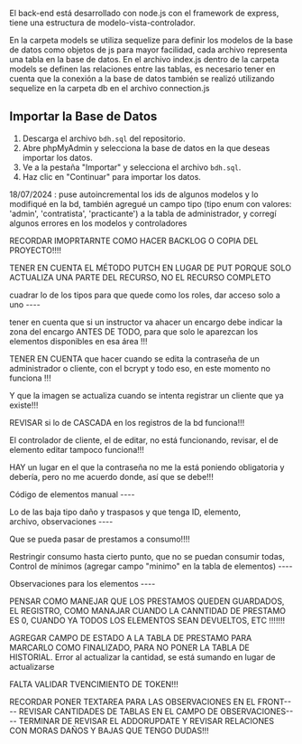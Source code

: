 El back-end está desarrollado con node.js con el framework de express, tiene una estructura
de modelo-vista-controlador.

En la carpeta models se utiliza sequelize para definir los modelos de la base de datos
como objetos de js para mayor facilidad, cada archivo representa una tabla en la base de datos.
En el archivo index.js dentro de la carpeta models se definen las relaciones entre las tablas,
es necesario tener en cuenta que la conexión a la base de datos también se realizó utilizando
sequelize en la carpeta db en el archivo connection.js

## Importar la Base de Datos

1. Descarga el archivo `bdh.sql` del repositorio.
2. Abre phpMyAdmin y selecciona la base de datos en la que deseas importar los datos.
3. Ve a la pestaña "Importar" y selecciona el archivo `bdh.sql`.
4. Haz clic en "Continuar" para importar los datos.

18/07/2024 : puse autoincremental los ids de algunos modelos y lo modifiqué en la bd,
también agregué un campo tipo (tipo enum con valores: 'admin', 'contratista', 'practicante') a 
la tabla de administrador, y corregí algunos errores en los modelos y controladores

RECORDAR IMOPRTARNTE COMO HACER BACKLOG O COPIA DEL PROYECTO!!!!

TENER EN CUENTA EL MÉTODO PUTCH EN LUGAR DE PUT PORQUE SOLO ACTUALIZA UNA PARTE DEL RECURSO, NO EL RECURSO COMPLETO

cuadrar lo de los tipos para que quede como los roles, dar acceso solo a uno ----

tener en cuenta que si un instructor va ahacer un encargo debe indicar la zona del encargo
ANTES DE TODO, para que solo le aparezcan los elementos disponibles en esa área !!!

TENER EN CUENTA que hacer cuando se edita la contraseña de un administrador o cliente,
con el bcrypt y todo eso, en este momento no funciona !!!

Y que la imagen se actualiza cuando se intenta registrar un cliente que ya existe!!!

REVISAR si lo de CASCADA en los registros de la bd funciona!!!

El controlador de cliente, el de editar, no está funcionando, revisar, el de elemento editar tampoco funciona!!!

HAY un lugar en el que la contraseña no me la está poniendo obligatoria y debería, pero no me acuerdo donde, así que se debe!!!

Código de elementos manual   ----

Lo de las baja tipo daño y traspasos y que tenga ID, elemento, archivo, observaciones ----

Que se pueda pasar de prestamos a consumo!!!!

Restringir consumo hasta cierto punto, que no se puedan consumir todas, Control de mínimos (agregar campo "minimo" en la tabla de elementos) ----

Observaciones para los elementos ----

PENSAR COMO MANEJAR QUE LOS PRESTAMOS QUEDEN GUARDADOS, EL REGISTRO, COMO MANAJAR CUANDO LA CANNTIDAD 
DE PRESTAMO ES 0, CUANDO YA TODOS LOS ELEMENTOS SEAN DEVUELTOS, ETC !!!!!!!

AGREGAR CAMPO DE ESTADO A LA TABLA DE PRESTAMO PARA MARCARLO COMO FINALIZADO, PARA NO PONER LA TABLA DE HISTORIAL. Error al actualizar la cantidad, se está sumando en lugar de actualizarse

FALTA VALIDAR TVENCIMIENTO DE TOKEN!!!

RECORDAR PONER TEXTAREA PARA LAS OBSERVACIONES EN EL FRONT---- REVISAR CANTIDADES DE TABLAS EN EL CAMPO DE OBSERVACIONES---- TERMINAR DE REVISAR EL ADDORUPDATE Y REVISAR RELACIONES CON MORAS DAÑOS Y BAJAS QUE TENGO DUDAS!!!